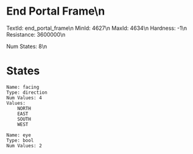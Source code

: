 # End Portal Frame\n
TextId: end_portal_frame\n
MinId: 4627\n
MaxId: 4634\n
Hardness: -1\n
Resistance: 3600000\n

Num States: 8\n
# States
```
Name: facing
Type: direction
Num Values: 4
Values:
    NORTH
    EAST
    SOUTH
    WEST

Name: eye
Type: bool
Num Values: 2
```